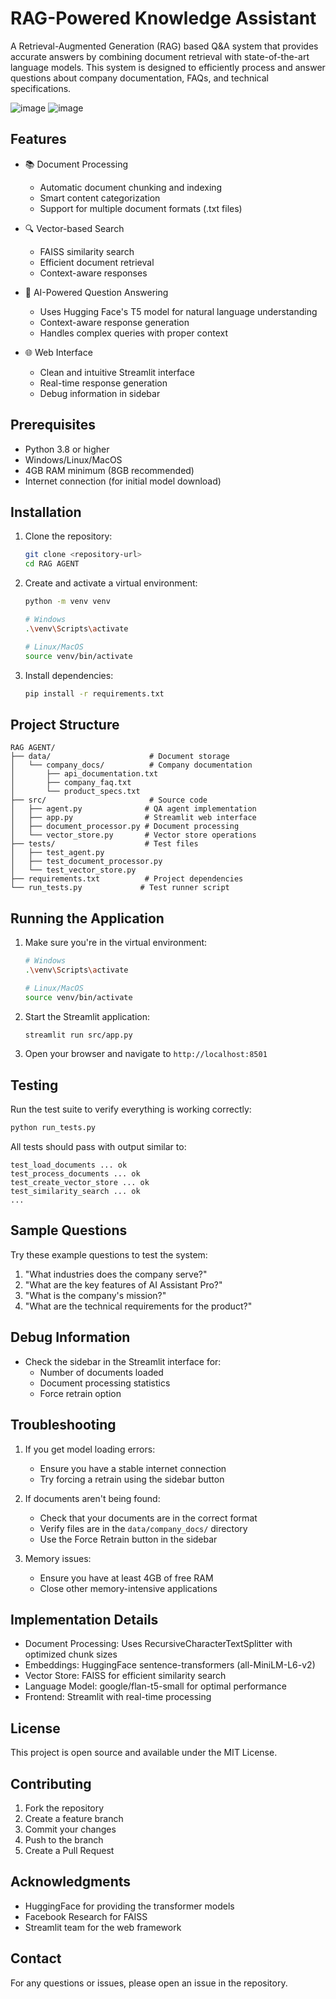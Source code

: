 # RAG-Powered Knowledge Assistant

A Retrieval-Augmented Generation (RAG) based Q&A system that provides accurate answers by combining document retrieval with state-of-the-art language models. This system is designed to efficiently process and answer questions about company documentation, FAQs, and technical specifications.

![image](https://github.com/user-attachments/assets/db4b4c7e-1ef4-4b0c-947e-d2cab4bb2c1f)
![image](https://github.com/user-attachments/assets/0e9cfa3c-77b4-407d-8da2-fa7cf04dabdf)


## Features

- 📚 Document Processing
  - Automatic document chunking and indexing
  - Smart content categorization
  - Support for multiple document formats (.txt files)

- 🔍 Vector-based Search
  - FAISS similarity search
  - Efficient document retrieval
  - Context-aware responses

- 🤖 AI-Powered Question Answering
  - Uses Hugging Face's T5 model for natural language understanding
  - Context-aware response generation
  - Handles complex queries with proper context

- 🌐 Web Interface
  - Clean and intuitive Streamlit interface
  - Real-time response generation
  - Debug information in sidebar

## Prerequisites

- Python 3.8 or higher
- Windows/Linux/MacOS
- 4GB RAM minimum (8GB recommended)
- Internet connection (for initial model download)

## Installation

1. Clone the repository:
   ```bash
   git clone <repository-url>
   cd RAG AGENT
   ```

2. Create and activate a virtual environment:
   ```bash
   python -m venv venv
   
   # Windows
   .\venv\Scripts\activate
   
   # Linux/MacOS
   source venv/bin/activate
   ```

3. Install dependencies:
   ```bash
   pip install -r requirements.txt
   ```

## Project Structure

```
RAG AGENT/
├── data/                      # Document storage
│   └── company_docs/          # Company documentation
│       ├── api_documentation.txt
│       ├── company_faq.txt
│       └── product_specs.txt
├── src/                       # Source code
│   ├── agent.py              # QA agent implementation
│   ├── app.py                # Streamlit web interface
│   ├── document_processor.py # Document processing
│   └── vector_store.py       # Vector store operations
├── tests/                    # Test files
│   ├── test_agent.py
│   ├── test_document_processor.py
│   └── test_vector_store.py
├── requirements.txt          # Project dependencies
└── run_tests.py             # Test runner script
```

## Running the Application

1. Make sure you're in the virtual environment:
   ```bash
   # Windows
   .\venv\Scripts\activate
   
   # Linux/MacOS
   source venv/bin/activate
   ```

2. Start the Streamlit application:
   ```bash
   streamlit run src/app.py
   ```

3. Open your browser and navigate to `http://localhost:8501`

## Testing

Run the test suite to verify everything is working correctly:
```bash
python run_tests.py
```

All tests should pass with output similar to:
```
test_load_documents ... ok
test_process_documents ... ok
test_create_vector_store ... ok
test_similarity_search ... ok
...
```

## Sample Questions

Try these example questions to test the system:

1. "What industries does the company serve?"
2. "What are the key features of AI Assistant Pro?"
3. "What is the company's mission?"
4. "What are the technical requirements for the product?"

## Debug Information

- Check the sidebar in the Streamlit interface for:
  - Number of documents loaded
  - Document processing statistics
  - Force retrain option

## Troubleshooting

1. If you get model loading errors:
   - Ensure you have a stable internet connection
   - Try forcing a retrain using the sidebar button

2. If documents aren't being found:
   - Check that your documents are in the correct format
   - Verify files are in the `data/company_docs/` directory
   - Use the Force Retrain button in the sidebar

3. Memory issues:
   - Ensure you have at least 4GB of free RAM
   - Close other memory-intensive applications

## Implementation Details

- Document Processing: Uses RecursiveCharacterTextSplitter with optimized chunk sizes
- Embeddings: HuggingFace sentence-transformers (all-MiniLM-L6-v2)
- Vector Store: FAISS for efficient similarity search
- Language Model: google/flan-t5-small for optimal performance
- Frontend: Streamlit with real-time processing

## License

This project is open source and available under the MIT License.

## Contributing

1. Fork the repository
2. Create a feature branch
3. Commit your changes
4. Push to the branch
5. Create a Pull Request

## Acknowledgments

- HuggingFace for providing the transformer models
- Facebook Research for FAISS
- Streamlit team for the web framework

## Contact

For any questions or issues, please open an issue in the repository.

